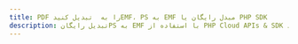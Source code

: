 ---title: PDF را به  تبدیل کنیدEMF، PS به EMF مبدل رایگان یا PHP SDKdescription: تبدیل رایگانPS به EMF با استفاده از PHP Cloud APIs & SDK همچنین اسناد PDF را در Cloud ایجاد، ویرایش و رندر کنید.---